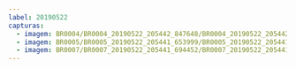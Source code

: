 ```yaml
---
label: 20190522
capturas:
  - imagem: BR0004/BR0004_20190522_205442_847648/BR0004_20190522_205442_847648_stack_1_meteors.jpg
  - imagem: BR0005/BR0005_20190522_205441_653999/BR0005_20190522_205441_653999_stack_1_meteors.jpg
  - imagem: BR0007/BR0007_20190522_205441_694452/BR0007_20190522_205441_694452_stack_2_meteors.jpg
---
```

